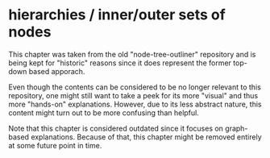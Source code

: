 
# hierarchies / inner/outer sets of nodes

This chapter was taken from the old "node-tree-outliner" repository and is
being kept for "historic" reasons since it does represent the former top-down
based apporach.

Even though the contents can be considered to be no longer relevant to this
repository, one might still want to take a peek for its more "visual" and
thus more "hands-on" explanations. However, due to its less abstract nature,
this content might turn out to be more confusing than helpful.

Note that this chapter is considered outdated since it focuses on graph-based
explanations. Because of that, this chapter might be removed entirely at some
future point in time.
